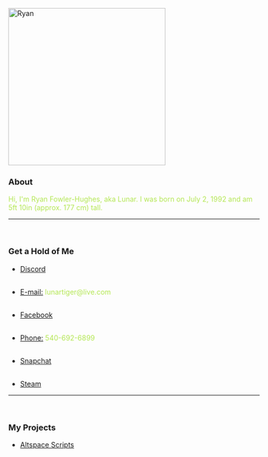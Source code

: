 <p>
	<img src="https://lunartiger.github.io/home/img/me.jpg" alt="Ryan" height="315" width="315"/>
	<h3>About</h3>
	<p><font color="#b4e754">Hi, I'm Ryan Fowler-Hughes, aka Lunar. I was born on July 2, 1992 and am 5ft 10in (approx. 177 cm) tall.</font></p>
	<hr /><br>
	<h3>Get a Hold of Me</h3>
	<ul>
		<li><a href="https://discord.gg/689TtFY" target="_blank">Discord</a></li><hr style="height:1px; visibility:hidden;" />
		<li><a href="mailto:lunartiger@live.com" target="_top">E-mail:</a><font color="#b4e754"> lunartiger@live.com</font></li><hr style="height:1px; visibility:hidden;" />
		<li><a href="https://www.facebook.com/lunartiger" target="_blank">Facebook</a></li><hr style="height:1px; visibility:hidden;" />
		<li><a href="tel:+15406926899">Phone:</a><font color="#b4e754"> 540-692-6899</font></li><hr style="height:1px; visibility:hidden;" />
		<li><a href="https://www.snapchat.com/add/dat1gui69" target="_blank">Snapchat</a></li><hr style="height:1px; visibility:hidden;" />
		<li><a href="http://steamcommunity.com/id/lunartiger" target="_blank">Steam</a></li>
	</ul>
	<hr /><br>
	<h3>My Projects</h3>
	<ul>
		<li><a href="https://lunartiger.github.io/AltspaceVR/">Altspace Scripts</a></li>
	</ul>
</p>
